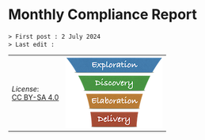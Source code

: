 # Monthly Compliance Report

```text
> First post : 2 July 2024
> Last edit : 
```

| | |
| - | - |
| *License*:</BR>[CC BY-SA 4.0](https://creativecommons.org/licenses/by-sa/4.0/deed.en) | [![LeanUP Logo](/images/leanupLogo-s.png)][nav] |

[nav]: /Artefacts/overview.md
